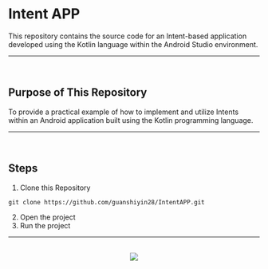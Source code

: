 # Intent APP

This repository contains the source code for an Intent-based application developed using the Kotlin language within the Android Studio environment.

<hr><br>

## Purpose of This Repository

To provide a practical example of how to implement and utilize Intents within an Android application built using the Kotlin programming language.

<hr><br>

## Steps

1. Clone this Repository

```
git clone https://github.com/guanshiyin28/IntentAPP.git
```

2. Open the project
3. Run the project

<hr><br>

<div align="center">
  <a href="https://www.instagram.com/guanshiyin_/">
     <img src="https://capsule-render.vercel.app/api?type=waving&height=200&color=20:72aae3,100:cadbf5&section=footer&reversal=false&textBg=false&fontAlignY=50&descAlign=48&descAlignY=59"/>
  </a>
</div>
